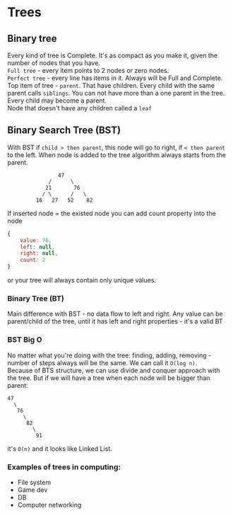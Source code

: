 # Trees

## Binary tree
Every kind of tree is Complete. It's as compact as you make it, given the number of nodes that you have. <br>
`Full tree` - every item points to 2 nodes or zero nodes. <br>
`Perfect tree` - every line has items in it. Always will be Full and Complete. <br>
Top item of tree - `parent`. That have children. Every child with the same parent calls `siblings`. You can not have 
more than a one parent in the tree. Every child may become a parent. </br>
Node that doesn't have any children called a `leaf`

## Binary Search Tree (BST)
With BST if `child > then parent`, this node will go to right, if `< then parent` to the left. When node is added to 
the tree algorithm always starts from the parent.
```
                47
             /      \
            21       76
           / \      /   \
         18   27   52    82
```
If inserted node = the existed node you can add count property into the node
```js
{
    value: 76, 
    left: null,
    right: null,
    count: 2
}
```
or your tree will always contain only unique values.

### Binary Tree (BT)
Main difference with BST - no data flow to left and right. Any value can be parent/child of the tree, until it has 
left and right properties - it's a valid BT   
### BST Big O
No matter what you're doing with the tree: finding, adding, removing - number of steps always will be the same. We 
can call it `O(log n)`. </br>
Because of BTS structure, we can use divide and conquer approach with the tree. But if we will have a tree when each 
node will be bigger than parent:
```
47
  \
   76
     \
      82
        \
         91
```
it's `O(n)` and it looks like Linked List.

### Examples of trees in computing:
- File system
- Game dev
- DB
- Computer networking


